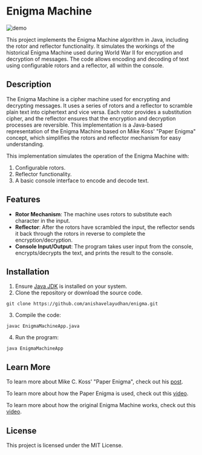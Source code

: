# Enigma Machine
![demo](https://i.imgur.com/uJ34coS.png)

This project implements the Enigma Machine algorithm in Java, including the rotor and reflector functionality. It simulates the workings of the historical Enigma Machine used during World War II for encryption and decryption of messages. The code allows encoding and decoding of text using configurable rotors and a reflector, all within the console.

## Description

The Enigma Machine is a cipher machine used for encrypting and decrypting messages. It uses a series of rotors and a reflector to scramble plain text into ciphertext and vice versa. Each rotor provides a substitution cipher, and the reflector ensures that the encryption and decryption processes are reversible. This implementation is a Java-based representation of the Enigma Machine based on Mike Koss' "Paper Enigma" concept, which simplifies the rotors and reflector mechanism for easy understanding.

This implementation simulates the operation of the Enigma Machine with:
1. Configurable rotors.
2. Reflector functionality.
3. A basic console interface to encode and decode text.

## Features

- **Rotor Mechanism**: The machine uses rotors to substitute each character in the input.
- **Reflector**: After the rotors have scrambled the input, the reflector sends it back through the rotors in reverse to complete the encryption/decryption.
- **Console Input/Output**: The program takes user input from the console, encrypts/decrypts the text, and prints the result to the console.

## Installation

1. Ensure [Java JDK](https://www.oracle.com/java/technologies/downloads/) is installed on your system.
2. Clone the repository or download the source code.
 ```
git clone https://github.com/anishavelayudhan/enigma.git
```
3. Compile the code:
```
javac EnigmaMachineApp.java
```
4. Run the program:
```
java EnigmaMachineApp
```

## Learn More
To learn more about Mike C. Koss' "Paper Enigma", check out his [post](https://mckoss.com/posts/paper-enigma/).

To learn more about how the Paper Enigma is used, check out this [video](https://www.youtube.com/watch?v=UKbP3Rjxhy0).

To learn more about how the original Enigma Machine works, check out this [video](https://youtu.be/ybkkiGtJmkM?si=t3yGqe52_aXOkqT7).


## License
This project is licensed under the MIT License.
